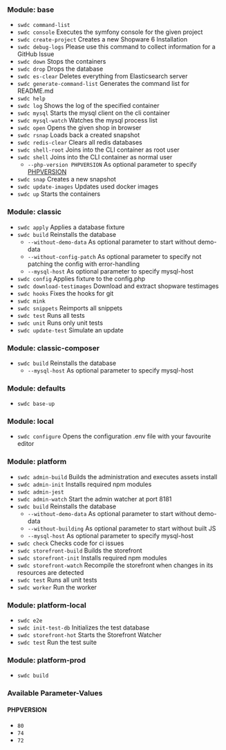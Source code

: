 ### Module: base

* `swdc command-list`
* `swdc console`                   Executes the symfony console for the given project
* `swdc create-project`            Creates a new Shopware 6 Installation
* `swdc debug-logs`                Please use this command to collect information for a GitHub Issue
* `swdc down`                      Stops the containers
* `swdc drop`                      Drops the database
* `swdc es-clear`                  Deletes everything from Elasticsearch server
* `swdc generate-command-list`     Generates the command list for README.md
* `swdc help`
* `swdc log`                       Shows the log of the specified container
* `swdc mysql`                     Starts the mysql client on the cli container
* `swdc mysql-watch`               Watches the mysql process list
* `swdc open`                      Opens the given shop in browser
* `swdc rsnap`                     Loads back a created snapshot
* `swdc redis-clear`               Clears all redis databases
* `swdc shell-root`                Joins into the CLI container as root user
* `swdc shell`                     Joins into the CLI container as normal user
  * `--php-version PHPVERSION`     As optional parameter to specify [PHPVERSION](#phpversion)
* `swdc snap`                      Creates a new snapshot
* `swdc update-images`             Updates used docker images
* `swdc up`                        Starts the containers

### Module: classic

* `swdc apply`                     Applies a database fixture
* `swdc build`                     Reinstalls the database
  * `--without-demo-data`          As optional parameter to start without demo-data
  * `--without-config-patch`       As optional parameter to specify not patching the config with error-handling
  * `--mysql-host`                 As optional parameter to specify mysql-host
* `swdc config`                    Applies fixture to the config.php
* `swdc download-testimages`       Download and extract shopware testimages
* `swdc hooks`                     Fixes the hooks for git
* `swdc mink`
* `swdc snippets`                  Reimports all snippets
* `swdc test`                      Runs all tests
* `swdc unit`                      Runs only unit tests
* `swdc update-test`               Simulate an update

### Module: classic-composer

* `swdc build`                     Reinstalls the database
  * `--mysql-host`                 As optional parameter to specify mysql-host

### Module: defaults

* `swdc base-up`

### Module: local

* `swdc configure`                 Opens the configuration .env file with your favourite editor

### Module: platform

* `swdc admin-build`               Builds the administration and executes assets install
* `swdc admin-init`                Installs required npm modules
* `swdc admin-jest`
* `swdc admin-watch`               Start the admin watcher at port 8181
* `swdc build`                     Reinstalls the database
  * `--without-demo-data`          As optional parameter to start without demo-data
  * `--without-building`           As optional parameter to start without built JS
  * `--mysql-host`                 As optional parameter to specify mysql-host
* `swdc check`                     Checks code for ci issues
* `swdc storefront-build`          Builds the storefront
* `swdc storefront-init`           Installs required npm modules
* `swdc storefront-watch`          Recompile the storefront when changes in its resources are detected
* `swdc test`                      Runs all unit tests
* `swdc worker`                    Run the worker

### Module: platform-local

* `swdc e2e`
* `swdc init-test-db`              Initializes the test database
* `swdc storefront-hot`            Starts the Storefront Watcher
* `swdc test`                      Run the test suite

### Module: platform-prod

* `swdc build`

### Available Parameter-Values

#### PHPVERSION
* `80`
* `74`
* `72`
